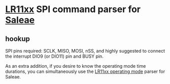 
  # [LR11xx](https://www.semtech.com/products/wireless-rf/lora-edge) SPI command parser for [Saleae](https://www.saleae.com/)
  
## hookup
SPI pins required: SCLK, MISO, MOSI, nSS, and highly suggested to connect the interrupt DIO9 (or DIO11) pin and BUSY pin.  

As an extra addition, if you desire to know the operating mode time durations, you can simultaneously use the [LR11xx operating mode](https://github.com/dudmuck/lr11xx_mode) parser for Saleae.
